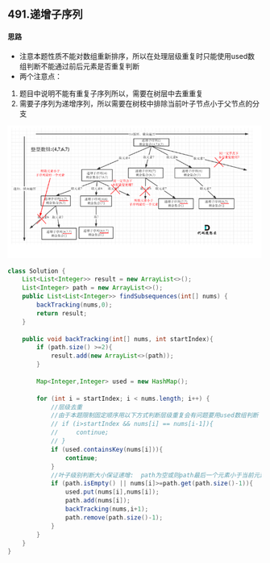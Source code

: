 ## 491.递增子序列
#### 思路
- 注意本题性质不能对数组重新排序，所以在处理层级重复时只能使用used数组判断不能通过前后元素是否重复判断
- 两个注意点：
1. 题目中说明不能有重复子序列所以，需要在树层中去重重复
2. 需要子序列为递增序列，所以需要在树枝中排除当前叶子节点小于父节点的分支

![img_7.png](img_7.png)

```java
class Solution {
    List<List<Integer>> result = new ArrayList<>();
    List<Integer> path = new ArrayList<>();
    public List<List<Integer>> findSubsequences(int[] nums) {
        backTracking(nums,0);
        return result;
    }

    public void backTracking(int[] nums, int startIndex){
        if (path.size() >=2){
            result.add(new ArrayList<>(path));
        }

        Map<Integer,Integer> used = new HashMap();

        for (int i = startIndex; i < nums.length; i++) {
            //层级去重
            //由于本题限制固定顺序用以下方式判断层级重复会有问题要用used数组判断
            // if (i>startIndex && nums[i] == nums[i-1]){
            //     continue;
            // }
            if (used.containsKey(nums[i])){
                continue;
            }
            //叶子级别判断大小保证递增:  path为空或则path最后一个元素小于当前元素
            if (path.isEmpty() || nums[i]>=path.get(path.size()-1)){
                used.put(nums[i],nums[i]);
                path.add(nums[i]);
                backTracking(nums,i+1);
                path.remove(path.size()-1);
            }
        }
    }
}
```